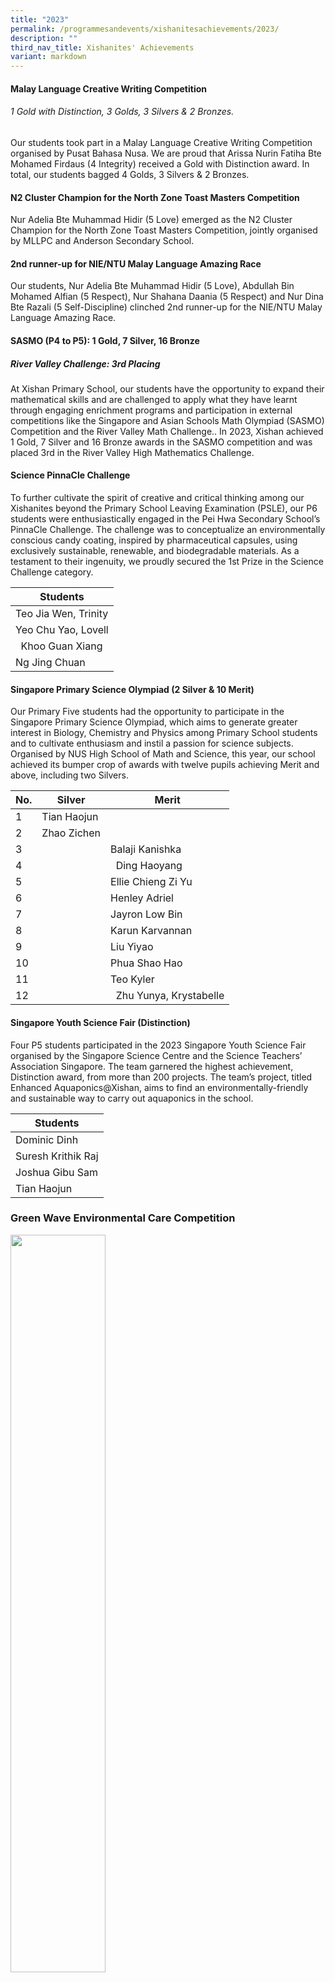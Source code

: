 ```yaml
---
title: "2023"
permalink: /programmesandevents/xishanitesachievements/2023/
description: ""
third_nav_title: Xishanites' Achievements
variant: markdown
---
```


#### Malay Language Creative Writing Competition
######  1 Gold with Distinction, 3 Golds, 3 Silvers &amp; 2 Bronzes.

Our students took part in a Malay Language Creative Writing Competition organised by Pusat Bahasa Nusa. We are proud that Arissa Nurin Fatiha Bte Mohamed Firdaus (4 Integrity) received a Gold with Distinction award. In total, our students bagged 4 Golds, 3 Silvers &amp; 2 Bronzes.




#### N2 Cluster Champion for the North Zone Toast Masters Competition
Nur Adelia Bte Muhammad Hidir (5 Love) emerged as the N2 Cluster Champion for the North Zone Toast Masters Competition, jointly organised by MLLPC and Anderson Secondary School. 


#### 2nd runner-up for NIE/NTU Malay Language Amazing Race

Our students, Nur Adelia Bte Muhammad Hidir (5 Love), Abdullah Bin Mohamed Alfian (5 Respect), Nur Shahana Daania (5 Respect) and Nur Dina Bte Razali (5 Self-Discipline) clinched 2nd runner-up for the NIE/NTU Malay Language Amazing Race. 


#### SASMO (P4 to P5): 1 Gold, 7 Silver, 16 Bronze

##### River Valley Challenge: 3rd Placing

At Xishan Primary School, our students have the opportunity to expand their mathematical skills and are challenged to apply what they have learnt through engaging enrichment programs and participation in external competitions like the Singapore and Asian Schools Math Olympiad (SASMO) Competition and the River Valley Math Challenge.. In 2023, Xishan achieved 1 Gold, 7 Silver and 16 Bronze awards in the SASMO competition and was placed 3rd in the River Valley High Mathematics Challenge.


####  Science PinnaCle Challenge

To further cultivate the spirit of creative and critical thinking among our Xishanites beyond the Primary School Leaving Examination (PSLE), our P6 students were enthusiastically engaged in the Pei Hwa Secondary School’s PinnaCle Challenge. The challenge was to conceptualize an environmentally conscious candy coating, inspired by pharmaceutical capsules, using exclusively sustainable, renewable, and biodegradable materials. As a testament to their ingenuity, we proudly secured the 1st Prize in the Science Challenge category.


 | Students | 
| -------- | 
|  Teo Jia Wen, Trinity  |   
| Yeo Chu Yao, Lovell |
|&nbsp; Khoo Guan Xiang|
|Ng Jing Chuan|


#### Singapore Primary Science Olympiad (2 Silver &amp; 10 Merit)

Our Primary Five students had the opportunity to participate in the Singapore Primary Science Olympiad, which aims to generate greater interest in Biology, Chemistry and Physics among Primary School students and to cultivate enthusiasm and instil a passion for science subjects. Organised by NUS High School of Math and Science, this year, our school achieved its bumper crop of awards with twelve pupils achieving Merit and above, including two Silvers.


| No. | Silver | Merit |
| -------- | -------- | -------- |
|1|   Tian Haojun   |   |
|2|   Zhao Zichen  | |
|3| |Balaji Kanishka|
|4| |&nbsp; Ding Haoyang|
|5| |Ellie Chieng Zi Yu|
|6| |Henley Adriel|
|7| |Jayron Low Bin|
|8| |Karun Karvannan|
|9| | Liu Yiyao|
|10|&nbsp; |Phua Shao Hao|
|11| |Teo Kyler|
|12| |&nbsp; Zhu Yunya, Krystabelle|


#### Singapore Youth Science Fair (Distinction)

Four P5 students participated in the 2023 Singapore Youth Science Fair organised by the Singapore Science Centre and the Science Teachers’ Association Singapore. The team garnered the highest achievement, Distinction award, from more than 200 projects. The team’s project, titled Enhanced Aquaponics@Xishan, aims to find an environmentally-friendly and sustainable way to carry out aquaponics in the school.

| Students| 
| -------- | 
| Dominic Dinh  | 
|Suresh Krithik Raj|
|Joshua Gibu Sam|
|Tian Haojun|



### Green Wave Environmental Care Competition 

<img src="/images/341693247_187169010799069_5793522920645144169_n.jpg" style="width:55%"> 

<img src="/images/341704483_2598564293627857_5758162696066668764_n.jpg" style="width:55%"> 

<img src="/images/341714075_776761270505914_2303283629360175590_n.jpg" style="width:55%"> 


A group of students, Kiersten Yeo, Krystabelle Zhu, Tan Xu Hao, Claire Lai, Liong Yuan Xi and Nur Asyalina Risqin, took part in Green Wave Environmental Care Competition 2022 which was organised by Sembcorp Marine. Their project focused on food waste management, where a food sorting and composting bin was designed to encourage the community (HDB households, school canteen vendors) to upcycle food waste into compost.

We are pleased to announce that their project has won the Encouragement Award. One of the team members, Kiersten, was awarded the Good Presenter Award. Congratulations to the team!

###  Tamil Literary Competition 

Our Tamil language students took part in Tamil Literary Competition 2023 organised by Nee Soon Link Indian Activity Executive committee.

We are happy to share that, Kanishka from P5 won 1st prize in Oratorical Competition. Srivatsav from P4 won 3rd prize in Storytelling Competition. Hearty

Congratulationsto our Xishanites who displayed confidence and passion for the language.

<img src="/images/342353748_249400014167712_7035412320338403549_n.jpg" style="width:55%"> 

<img src="/images/342170322_765965748436534_9117023483536272891_n.jpg" style="width:55%">

